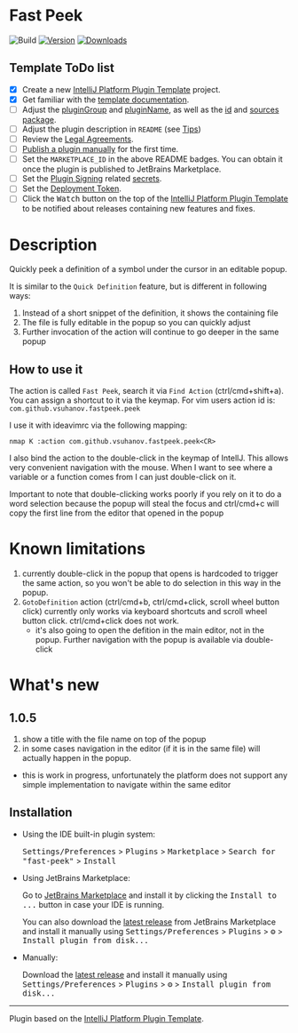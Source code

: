 # Fast Peek

![Build](https://github.com/vsuhanov/fast-peek/workflows/Build/badge.svg)
[![Version](https://img.shields.io/jetbrains/plugin/v/MARKETPLACE_ID.svg)](https://plugins.jetbrains.com/plugin/MARKETPLACE_ID)
[![Downloads](https://img.shields.io/jetbrains/plugin/d/MARKETPLACE_ID.svg)](https://plugins.jetbrains.com/plugin/MARKETPLACE_ID)

## Template ToDo list

- [x] Create a new [IntelliJ Platform Plugin Template][template] project.
- [x] Get familiar with the [template documentation][template].
- [ ] Adjust the [pluginGroup](./gradle.properties) and [pluginName](./gradle.properties), as well as
  the [id](./src/main/resources/META-INF/plugin.xml) and [sources package](./src/main/kotlin).
- [ ] Adjust the plugin description in `README` (see [Tips][docs:plugin-description])
- [ ] Review
  the [Legal Agreements](https://plugins.jetbrains.com/docs/marketplace/legal-agreements.html?from=IJPluginTemplate).
- [ ] [Publish a plugin manually](https://plugins.jetbrains.com/docs/intellij/publishing-plugin.html?from=IJPluginTemplate)
  for the first time.
- [ ] Set the `MARKETPLACE_ID` in the above README badges. You can obtain it once the plugin is published to JetBrains
  Marketplace.
- [ ] Set the [Plugin Signing](https://plugins.jetbrains.com/docs/intellij/plugin-signing.html?from=IJPluginTemplate)
  related [secrets](https://github.com/JetBrains/intellij-platform-plugin-template#environment-variables).
- [ ] Set
  the [Deployment Token](https://plugins.jetbrains.com/docs/marketplace/plugin-upload.html?from=IJPluginTemplate).
- [ ] Click the <kbd>Watch</kbd> button on the top of the [IntelliJ Platform Plugin Template][template] to be notified
  about releases containing new features and fixes.

# Description
<!-- Plugin description -->
Quickly peek a definition of a symbol under the cursor in an editable popup.

It is similar to the `Quick Definition` feature, but is different in following ways:

1. Instead of a short snippet of the definition, it shows the containing file
2. The file is fully editable in the popup so you can quickly adjust
3. Further invocation of the action will continue to go deeper in the same popup


## How to use it

The action is called `Fast Peek`, search it via `Find Action` (ctrl/cmd+shift+a).
You can assign a shortcut to it via the keymap. For vim users action id is: `com.github.vsuhanov.fastpeek.peek`

I use it with ideavimrc via the following mapping:

```
nmap K :action com.github.vsuhanov.fastpeek.peek<CR>
```

I also bind the action to the double-click in the keymap of IntellJ. This allows very convenient navigation with the
mouse.
When I want to see where a variable or a function comes from I can just double-click on it.

Important to note that double-clicking works poorly if you rely on it to do a word selection because the popup will
steal the focus and ctrl/cmd+c will copy the first line from the editor that opened in the popup

# Known limitations
1. currently double-click in the popup that opens is hardcoded to trigger the same action, so you won't be able to do selection in this way in the popup.
2. `GotoDefinition` action (ctrl/cmd+b, ctrl/cmd+click, scroll wheel button click) currently only works via keyboard shortcuts and scroll wheel button click. ctrl/cmd+click does not work.
   * it's also going to open the defition in the main editor, not in the popup. Further navigation with the popup is available via double-click

# What's new
## 1.0.5
1. show a title with the file name on top of the popup
2. in some cases navigation in the editor (if it is in the same file) will actually happen in the popup. 
  * this is work in progress, unfortunately the platform does not support any simple implementation to navigate within the same editor
<!-- Plugin description end -->

## Installation

- Using the IDE built-in plugin system:

  <kbd>Settings/Preferences</kbd> > <kbd>Plugins</kbd> > <kbd>Marketplace</kbd> > <kbd>Search for "fast-peek"</kbd> >
  <kbd>Install</kbd>

- Using JetBrains Marketplace:

  Go to [JetBrains Marketplace](https://plugins.jetbrains.com/plugin/MARKETPLACE_ID) and install it by clicking
  the <kbd>Install to ...</kbd> button in case your IDE is running.

  You can also download the [latest release](https://plugins.jetbrains.com/plugin/MARKETPLACE_ID/versions) from
  JetBrains Marketplace and install it manually using
  <kbd>Settings/Preferences</kbd> > <kbd>Plugins</kbd> > <kbd>⚙️</kbd> > <kbd>Install plugin from disk...</kbd>

- Manually:

  Download the [latest release](https://github.com/vsuhanov/fast-peek/releases/latest) and install it manually using
  <kbd>Settings/Preferences</kbd> > <kbd>Plugins</kbd> > <kbd>⚙️</kbd> > <kbd>Install plugin from disk...</kbd>

---
Plugin based on the [IntelliJ Platform Plugin Template][template].

[template]: https://github.com/JetBrains/intellij-platform-plugin-template

[docs:plugin-description]: https://plugins.jetbrains.com/docs/intellij/plugin-user-experience.html#plugin-description-and-presentation
